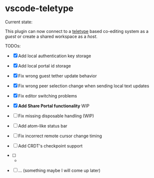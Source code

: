 # vscode-teletype 

Current state:

This plugin can now connect to a [teletype](https://teletype.atom.io/) based co-editing system as a *guest* or create a shared workspace as a *host*.

TODOs:

- [x] Add local authentication key storage
- [x] Add local portal id storage
- [x] Fix wrong guest tether update behavior
- [x] Fix wrong peer selection change when sending local text updates
- [x] Fix editor switching problems
- [x] **Add Share Portal functionality** WIP
- [ ] Fix missing disposable handling (WIP)
- [ ] Add atom-like status bar 
- [ ] Fix incorrect remote cursor change timing
- [ ] Add CRDT's checkpoint support
- [ ] - 
- [ ] ... (something maybe I will come up later)


